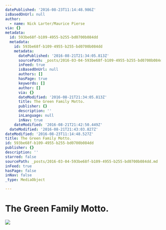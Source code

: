 ```yaml
---
datePublished: '2016-08-23T11:14:48.986Z'
isBasedOnUrl: null
author:
  - name: Nick Larter/Maurice Pierse
via: {}
metadata:
  id: 593be68f-b109-4955-b255-bd0700b084dd
  metadata:
    id: 593be68f-b109-4955-b255-bd0700b084dd
    metadata:
      datePublished: '2016-08-21T21:34:05.813Z'
      sourcePath: _posts/2016-03-04-593be68f-b109-4955-b255-bd0700b084dd.md
      inFeed: true
      isBasedOnUrl: null
      authors: []
      hasPage: true
      keywords: []
      author: []
      via: {}
      dateModified: '2016-08-21T21:34:05.813Z'
      title: The Green Family Motto.
      publisher: {}
      description: ''
      inLanguage: null
      inNav: true
    dateModified: '2016-08-21T21:42:50.449Z'
  dateModified: '2016-08-21T21:43:03.827Z'
dateModified: '2016-08-23T11:14:48.527Z'
title: The Green Family Motto.
id: 593be68f-b109-4955-b255-bd0700b084dd
publisher: {}
description: ''
starred: false
sourcePath: _posts/2016-03-04-593be68f-b109-4955-b255-bd0700b084dd.md
inFeed: true
hasPage: false
inNav: false
_type: MediaObject

---
```

# The Green Family Motto.
![](https://s3-us-west-2.amazonaws.com/the-grid-img/p/e5ee785c940e10e61b3d5fec4c04f042ca0a9435.jpg)